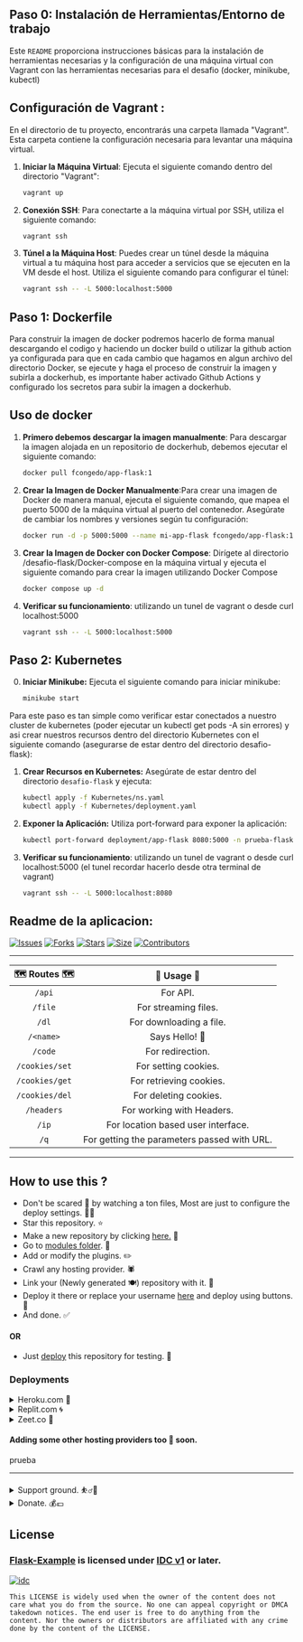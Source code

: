 ﻿## Paso 0: Instalación de Herramientas/Entorno de trabajo 

 Este `README` proporciona instrucciones básicas para la instalación de herramientas necesarias y la configuración de una máquina virtual con Vagrant con las herramientas necesarias para el desafio (docker, minikube, kubectl)

## Configuración de Vagrant :

En el directorio de tu proyecto, encontrarás una carpeta llamada "Vagrant". Esta carpeta contiene la configuración necesaria para levantar una máquina virtual.

1. **Iniciar la Máquina Virtual**: Ejecuta el siguiente comando dentro del directorio "Vagrant":
   ```bash
   vagrant up
   ```
2. **Conexión SSH**:  Para conectarte a la máquina virtual por SSH, utiliza el siguiente comando:
   ```bash
   vagrant ssh
   ```
3. **Túnel a la Máquina Host**: Puedes crear un túnel desde la máquina virtual a tu máquina host para acceder a servicios que se ejecuten en la VM desde el host. Utiliza el siguiente comando para configurar el túnel:
   ```bash
   vagrant ssh -- -L 5000:localhost:5000
   ```

## Paso 1: Dockerfile

 Para construir la imagen de docker podremos hacerlo de forma manual descargando el codigo y haciendo un docker build o utilizar la github action ya configurada para que en cada cambio que hagamos en algun archivo del directorio Docker, se ejecute y haga el proceso de construir la imagen y subirla a dockerhub, es importante haber activado Github Actions y configurado los secretos para subir la imagen a dockerhub.

## Uso de docker

1. **Primero debemos descargar la imagen manualmente**: Para descargar la imagen alojada en un repositorio de dockerhub, debemos ejecutar el siguiente comando:
   ```bash
   docker pull fcongedo/app-flask:1
   ```
   
2. **Crear la Imagen de Docker Manualmente**:Para crear una imagen de Docker de manera manual, ejecuta el siguiente comando, que mapea el puerto 5000 de la máquina virtual al puerto  del contenedor. Asegúrate de cambiar los nombres y versiones según tu configuración:
   ```bash
   docker run -d -p 5000:5000 --name mi-app-flask fcongedo/app-flask:1 
   ```

3. **Crear la Imagen de Docker con Docker Compose**: Dirígete al directorio /desafio-flask/Docker-compose en la máquina virtual y ejecuta el siguiente comando para crear la imagen utilizando Docker Compose
   ```bash
   docker compose up -d
   ```
4. **Verificar su funcionamiento**: utilizando un tunel de vagrant o desde curl localhost:5000
   ```bash
   vagrant ssh -- -L 5000:localhost:5000
   ```

## Paso 2: Kubernetes

0. **Iniciar Minikube:** Ejecuta el siguiente comando para iniciar minikube:

   ```bash
   minikube start
   ```
 Para este paso es tan simple como verificar estar conectados a nuestro cluster de kubernetes (poder ejecutar un kubectl get pods -A sin errores) y asi crear nuestros recursos dentro del directorio Kubernetes con el siguiente comando (asegurarse de estar dentro del directorio desafio-flask):

1. **Crear Recursos en Kubernetes:** Asegúrate de estar dentro del directorio `desafio-flask` y ejecuta:
    ```bash
    kubectl apply -f Kubernetes/ns.yaml
    kubectl apply -f Kubernetes/deployment.yaml
    ```

2. **Exponer la Aplicación:** Utiliza port-forward para exponer la aplicación:
    ```bash
    kubectl port-forward deployment/app-flask 8080:5000 -n prueba-flask
    ```

3. **Verificar su funcionamiento**: utilizando un tunel de vagrant o desde curl localhost:5000 (el tunel recordar hacerlo desde otra terminal de vagrant)

   ```bash
   vagrant ssh -- -L 5000:localhost:8080
   ```


## Readme de la aplicacion:   

[![Issues](https://img.shields.io/github/issues/jainamoswal/Flask-Example?style=for-the-badge&color=green)](https://github.com/jainamoswal/Flask-Example/issues)
[![Forks](https://img.shields.io/github/forks/jainamoswal/Flask-Example?style=for-the-badge&color=green)](https://github.com/jainamoswal/Flask-Example/fork)
[![Stars](https://img.shields.io/github/stars/jainamoswal/Flask-Example?style=for-the-badge&color=green)](https://github.com/jainamoswal/Flask-Example)
[![Size](https://img.shields.io/github/repo-size/jainamoswal/Flask-Example?style=for-the-badge&color=green)](https://github.com/jainamoswal/Flask-Example)
[![Contributors](https://img.shields.io/github/contributors/jainamoswal/Flask-Example?style=for-the-badge&color=green)](https://github.com/jainamoswal/Flask-Example)

---
| 🗺 Routes 🗺 | 🚧 Usage 🚧 | 
| :-: | :-: |
| `/api` | For API. |
| `/file` | For streaming files. |
| `/dl` | For downloading a file. |
| `/<name>` | Says Hello! 🤚 |
| `/code` | For redirection. |
| `/cookies/set` | For setting cookies. |
| `/cookies/get` | For retrieving cookies. |
| `/cookies/del` | For deleting cookies. |
| `/headers` | For working with Headers. |
| `/ip` | For location based user interface. |
| `/q` | For getting the parameters passed with URL. |

---
## How to use this ? 
- Don't be scared 😬 by watching a ton files, Most are just to configure the deploy settings. 🏋️‍♂️
- Star this repository. ⭐️
- Make a new repository by clicking [here.](https://github.com/jainamoswal/Flask-Example/generate) 👲
- Go to [modules folder](modules). 📂
- Add or modify the plugins. ✏️
- Crawl any hosting provider. 🕷
- Link your (Newly generated 🍽) repository with it. 🔗
- Deploy it there or replace your username [here](#deployments) and deploy using buttons. 🚀 
- And done. ✅

#### OR 
- Just [deploy](#deployments) this repository for testing. 🧪

### Deployments



<details><summary>Heroku.com 🚀</summary>
<br>

[![Deploy](https://www.herokucdn.com/deploy/button.svg)](https://heroku.com/deploy?template=https://github.com/jainamoswal/Flask-Example)
</details>
 
<details><summary>Replit.com 🌀</summary>
<br>

[![Run on Repl.it](https://repl.it/badge/github/jainamoswal/Flask-Example)](https://repl.it/github/jainamoswal/Flask-Example)
</details>

<details><summary>Zeet.co 💪</summary>
<br>
 
[![Deploy](https://deploy.zeet.co/Flask-Example.svg)](https://deploy.zeet.co?url=https://github.com/jainamoswal/Flask-Example)
</details>

#### Adding some other hosting providers too 🤧 soon.

prueba


---

<details>
<summary>Support ground. ⛹️‍♂️🤝</summary>
<br>  
  
- [![Channel](https://img.shields.io/badge/Telegram-Channel-green?style=for-the-badge&logo=telegram)](https://t.me/J_projects)
- [![Support](https://img.shields.io/badge/Telegram-Group-green?style=for-the-badge&logo=telegram)](https://t.me/J_projects_chat)
</details>



<details>
<summary>Donate. 💰💷</summary>
<br>  
  
[![ko-fi](https://ko-fi.com/img/githubbutton_sm.svg)](https://ko-fi.com/jainamoswal) 
[![paypal](https://www.paypalobjects.com/webstatic/en_AU/i/buttons/btn_paywith_primary_s.png)](https://paypal.me/joswal105)
</details>



## License 
### [Flask-Example](https://github.com/jainamoswal/Flask-Example) is licensed under [IDC v1](https://github.com/jainamoswal/idc) or later.
[![idc](https://telegra.ph/file/e52d9b970e6967b3d6b6a.png)](https://github.com/jainamoswal/idc)

`This LICENSE is widely used when the owner of the content does not care what you do from the source.
No one can appeal copyright or DMCA takedown notices. The end user is free to do anything from the content. Nor the owners or distributors are affiliated with any crime done by the content of the LICENSE. `
